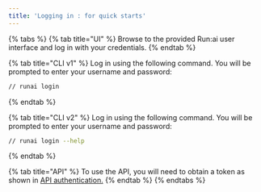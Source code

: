 ```yaml
---
title: 'Logging in : for quick starts'
---
```


{% tabs %}
{% tab title="UI" %}
Browse to the provided Run:ai user interface and log in with your credentials.
{% endtab %}

{% tab title="CLI v1" %}
Log in using the following command. You will be prompted to enter your username and password:

```sh
// runai login
```
{% endtab %}

{% tab title="CLI v2" %}
Log in using the following command. You will be prompted to enter your username and password:

```sh
// runai login --help
```
{% endtab %}

{% tab title="API" %}
To use the API, you will need to obtain a token as shown in [API authentication.](../../api-reference/rest-auth.md)
{% endtab %}
{% endtabs %}
